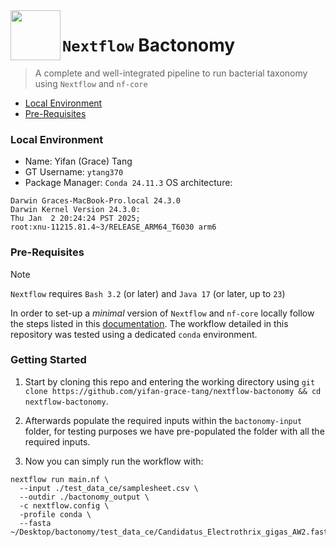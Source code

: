 <img src="https://avatars.githubusercontent.com/u/6698688?s=280&v=4" align="left" width="80px"/>
<h1> <code>Nextflow</code> Bactonomy </h1>

> A complete and well-integrated pipeline to run bacterial taxonomy using `Nextflow` and `nf-core`

- [Local Environment]()
- [Pre-Requisites]()

### Local Environment

- Name: Yifan (Grace) Tang
- GT Username: `ytang370`
- Package Manager: `Conda 24.11.3`
OS architecture:
```shell
Darwin Graces-MacBook-Pro.local 24.3.0
Darwin Kernel Version 24.3.0:
Thu Jan  2 20:24:24 PST 2025;
root:xnu-11215.81.4~3/RELEASE_ARM64_T6030 arm6
```

### Pre-Requisites

>[!NOTE]
> `Nextflow` requires `Bash 3.2` (or later) and `Java 17` (or later, up to `23`)

In order to set-up a _minimal_ version of `Nextflow` and `nf-core` locally follow the steps listed in this [documentation](https://nf-co.re/docs/nf-core-tools/installation). The workflow detailed in this repository was tested using a dedicated `conda` environment.

### Getting Started

1. Start by cloning this repo and entering the working directory using `git clone https://github.com/yifan-grace-tang/nextflow-bactonomy && cd nextflow-bactonomy`.

2. Afterwards populate the required inputs within the `bactonomy-input` folder, for testing purposes we have pre-populated the folder with all the required inputs.

3. Now you can simply run the workflow with:

```shell
nextflow run main.nf \
  --input ./test_data_ce/samplesheet.csv \
  --outdir ./bactonomy_output \
  -c nextflow.config \
  -profile conda \
  --fasta ~/Desktop/bactonomy/test_data_ce/Candidatus_Electrothrix_gigas_AW2.fasta
````


